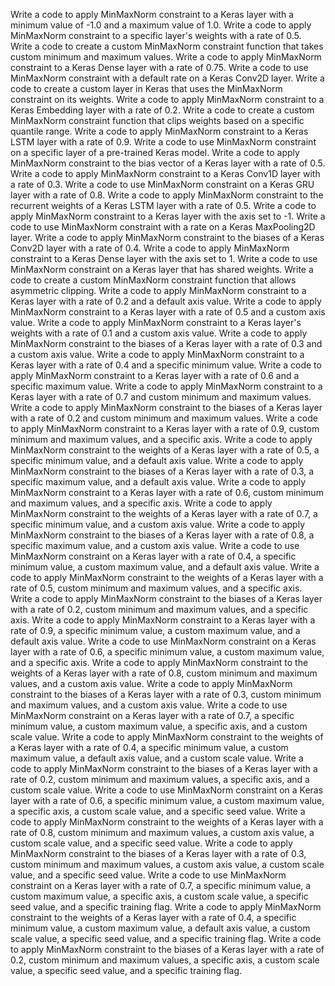 Write a code to apply MinMaxNorm constraint to a Keras layer with a minimum value of -1.0 and a maximum value of 1.0.
Write a code to apply MinMaxNorm constraint to a specific layer's weights with a rate of 0.5.
Write a code to create a custom MinMaxNorm constraint function that takes custom minimum and maximum values.
Write a code to apply MinMaxNorm constraint to a Keras Dense layer with a rate of 0.75.
Write a code to use MinMaxNorm constraint with a default rate on a Keras Conv2D layer.
Write a code to create a custom layer in Keras that uses the MinMaxNorm constraint on its weights.
Write a code to apply MinMaxNorm constraint to a Keras Embedding layer with a rate of 0.2.
Write a code to create a custom MinMaxNorm constraint function that clips weights based on a specific quantile range.
Write a code to apply MinMaxNorm constraint to a Keras LSTM layer with a rate of 0.9.
Write a code to use MinMaxNorm constraint on a specific layer of a pre-trained Keras model.
Write a code to apply MinMaxNorm constraint to the bias vector of a Keras layer with a rate of 0.5.
Write a code to apply MinMaxNorm constraint to a Keras Conv1D layer with a rate of 0.3.
Write a code to use MinMaxNorm constraint on a Keras GRU layer with a rate of 0.8.
Write a code to apply MinMaxNorm constraint to the recurrent weights of a Keras LSTM layer with a rate of 0.5.
Write a code to apply MinMaxNorm constraint to a Keras layer with the axis set to -1.
Write a code to use MinMaxNorm constraint with a rate on a Keras MaxPooling2D layer.
Write a code to apply MinMaxNorm constraint to the biases of a Keras Conv2D layer with a rate of 0.4.
Write a code to apply MinMaxNorm constraint to a Keras Dense layer with the axis set to 1.
Write a code to use MinMaxNorm constraint on a Keras layer that has shared weights.
Write a code to create a custom MinMaxNorm constraint function that allows asymmetric clipping.
Write a code to apply MinMaxNorm constraint to a Keras layer with a rate of 0.2 and a default axis value.
Write a code to apply MinMaxNorm constraint to a Keras layer with a rate of 0.5 and a custom axis value.
Write a code to apply MinMaxNorm constraint to a Keras layer's weights with a rate of 0.1 and a custom axis value.
Write a code to apply MinMaxNorm constraint to the biases of a Keras layer with a rate of 0.3 and a custom axis value.
Write a code to apply MinMaxNorm constraint to a Keras layer with a rate of 0.4 and a specific minimum value.
Write a code to apply MinMaxNorm constraint to a Keras layer with a rate of 0.6 and a specific maximum value.
Write a code to apply MinMaxNorm constraint to a Keras layer with a rate of 0.7 and custom minimum and maximum values.
Write a code to apply MinMaxNorm constraint to the biases of a Keras layer with a rate of 0.2 and custom minimum and maximum values.
Write a code to apply MinMaxNorm constraint to a Keras layer with a rate of 0.9, custom minimum and maximum values, and a specific axis.
Write a code to apply MinMaxNorm constraint to the weights of a Keras layer with a rate of 0.5, a specific minimum value, and a default axis value.
Write a code to apply MinMaxNorm constraint to the biases of a Keras layer with a rate of 0.3, a specific maximum value, and a default axis value.
Write a code to apply MinMaxNorm constraint to a Keras layer with a rate of 0.6, custom minimum and maximum values, and a specific axis.
Write a code to apply MinMaxNorm constraint to the weights of a Keras layer with a rate of 0.7, a specific minimum value, and a custom axis value.
Write a code to apply MinMaxNorm constraint to the biases of a Keras layer with a rate of 0.8, a specific maximum value, and a custom axis value.
Write a code to use MinMaxNorm constraint on a Keras layer with a rate of 0.4, a specific minimum value, a custom maximum value, and a default axis value.
Write a code to apply MinMaxNorm constraint to the weights of a Keras layer with a rate of 0.5, custom minimum and maximum values, and a specific axis.
Write a code to apply MinMaxNorm constraint to the biases of a Keras layer with a rate of 0.2, custom minimum and maximum values, and a specific axis.
Write a code to apply MinMaxNorm constraint to a Keras layer with a rate of 0.9, a specific minimum value, a custom maximum value, and a default axis value.
Write a code to use MinMaxNorm constraint on a Keras layer with a rate of 0.6, a specific minimum value, a custom maximum value, and a specific axis.
Write a code to apply MinMaxNorm constraint to the weights of a Keras layer with a rate of 0.8, custom minimum and maximum values, and a custom axis value.
Write a code to apply MinMaxNorm constraint to the biases of a Keras layer with a rate of 0.3, custom minimum and maximum values, and a custom axis value.
Write a code to use MinMaxNorm constraint on a Keras layer with a rate of 0.7, a specific minimum value, a custom maximum value, a specific axis, and a custom scale value.
Write a code to apply MinMaxNorm constraint to the weights of a Keras layer with a rate of 0.4, a specific minimum value, a custom maximum value, a default axis value, and a custom scale value.
Write a code to apply MinMaxNorm constraint to the biases of a Keras layer with a rate of 0.2, custom minimum and maximum values, a specific axis, and a custom scale value.
Write a code to use MinMaxNorm constraint on a Keras layer with a rate of 0.6, a specific minimum value, a custom maximum value, a specific axis, a custom scale value, and a specific seed value.
Write a code to apply MinMaxNorm constraint to the weights of a Keras layer with a rate of 0.8, custom minimum and maximum values, a custom axis value, a custom scale value, and a specific seed value.
Write a code to apply MinMaxNorm constraint to the biases of a Keras layer with a rate of 0.3, custom minimum and maximum values, a custom axis value, a custom scale value, and a specific seed value.
Write a code to use MinMaxNorm constraint on a Keras layer with a rate of 0.7, a specific minimum value, a custom maximum value, a specific axis, a custom scale value, a specific seed value, and a specific training flag.
Write a code to apply MinMaxNorm constraint to the weights of a Keras layer with a rate of 0.4, a specific minimum value, a custom maximum value, a default axis value, a custom scale value, a specific seed value, and a specific training flag.
Write a code to apply MinMaxNorm constraint to the biases of a Keras layer with a rate of 0.2, custom minimum and maximum values, a specific axis, a custom scale value, a specific seed value, and a specific training flag.